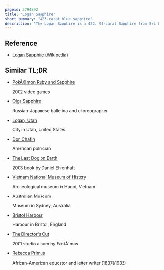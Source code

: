 ```yaml
---
pageid: 2794892
title: "Logan Sapphire"
short_summary: "423-carat blue sapphire"
description: "The Logan Sapphire is a 422. 98-carat Sapphire from Sri Lanka. One of the largest blue faceted sapphires in the world, it was owned by Sir Victor Sassoon and then purchased by M. Robert Guggenheim as a Gift for his Wife, Rebecca Pollard Guggenheim, who donated the Sapphire to the smithsonian Institution in 1960. The Name of the Sapphire is derived from Rebecca's new Surname after marrying John a. Logan. It was displayed in the national Gem Collection of the national Museum of natural History in Washington Dc. C. , since 1971. It is a mixed cushion-cut Sapphire approximately the Size of a large Chicken Egg set in a Silver and Gold Brooch surrounded by 20 Round brilliant-cut Diamonds."
---
```


## Reference

- [Logan Sapphire (Wikipedia)](https://en.wikipedia.org/?curid=2794892)

## Similar TL;DR

- [PokÃ©mon Ruby and Sapphire](/tldr/en/pokemon-ruby-and-sapphire)

  2002 video games

- [Olga Sapphire](/tldr/en/olga-sapphire)

  Russian-Japanese ballerina and choreographer

- [Logan, Utah](/tldr/en/logan-utah)

  City in Utah, United States

- [Don Chafin](/tldr/en/don-chafin)

  American politician

- [The Last Dog on Earth](/tldr/en/the-last-dog-on-earth)

  2003 book by Daniel Ehrenhaft

- [Vietnam National Museum of History](/tldr/en/vietnam-national-museum-of-history)

  Archeological museum in Hanoi, Vietnam

- [Australian Museum](/tldr/en/australian-museum)

  Museum in Sydney, Australia

- [Bristol Harbour](/tldr/en/bristol-harbour)

  Harbour in Bristol, England

- [The Director's Cut](/tldr/en/the-directors-cut)

  2001 studio album by FantÃ´mas

- [Rebecca Primus](/tldr/en/rebecca-primus)

  African-American educator and letter writer (1837â1932)
